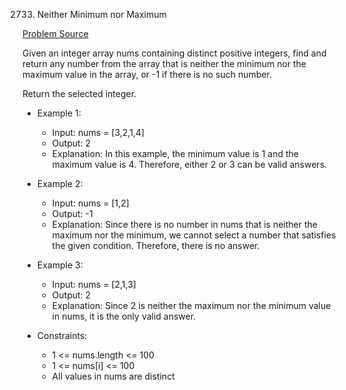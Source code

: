 2733. Neither Minimum nor Maximum

[Problem Source](https://leetcode.com/problems/neither-minimum-nor-maximum/description/)

Given an integer array nums containing distinct positive integers, find and return any number from the array that is neither the minimum nor the maximum value in the array, or -1 if there is no such number.

Return the selected integer.

* Example 1:

    - Input: nums = [3,2,1,4]
    - Output: 2
    - Explanation: In this example, the minimum value is 1 and the maximum value is 4. Therefore, either 2 or 3 can be valid answers.

* Example 2:

    - Input: nums = [1,2]
    - Output: -1
    - Explanation: Since there is no number in nums that is neither the maximum nor the minimum, we cannot select a number that satisfies the given condition. Therefore, there is no answer.

* Example 3:

    - Input: nums = [2,1,3]
    - Output: 2
    - Explanation: Since 2 is neither the maximum nor the minimum value in nums, it is the only valid answer. 

* Constraints:

    - 1 <= nums.length <= 100
    - 1 <= nums[i] <= 100
    - All values in nums are distinct